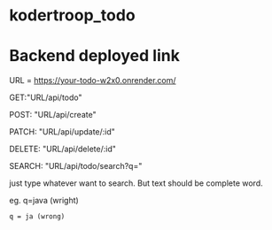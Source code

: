 # kodertroop_todo

# Backend deployed link

URL = https://your-todo-w2x0.onrender.com/

GET:"URL/api/todo"

POST: "URL/api/create"

PATCH: "URL/api/update/:id"

DELETE: "URL/api/delete/:id"

SEARCH: "URL/api/todo/search?q="

just type whatever want to search. But text should be complete word.

eg. q=java (wright)

    q = ja (wrong)
